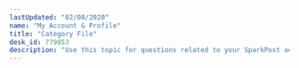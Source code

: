 ```yaml
---
lastUpdated: "02/08/2020"
name: "My Account & Profile"
title: "Category File"
desk_id: 779853
description: "Use this topic for questions related to your SparkPost account"
---
```

